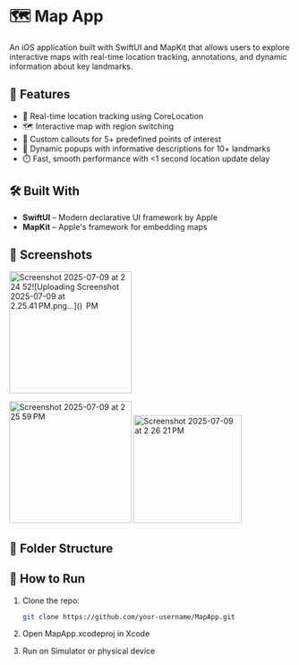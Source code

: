 # 🗺️ Map App

An iOS application built with SwiftUI and MapKit that allows users to explore interactive maps with real-time location tracking, annotations, and dynamic information about key landmarks.

## 🚀 Features

- 📍 Real-time location tracking using CoreLocation
- 🗺️ Interactive map with region switching
- 📌 Custom callouts for 5+ predefined points of interest
- 💬 Dynamic popups with informative descriptions for 10+ landmarks
- ⏱️ Fast, smooth performance with <1 second location update delay

## 🛠️ Built With

- **SwiftUI** – Modern declarative UI framework by Apple
- **MapKit** – Apple's framework for embedding maps

## 📸 Screenshots
<img width="218" alt="Screenshot 2025-07-09 at 2 24 52![Uploading Screenshot 2025-07-09 at 2.25.41 PM.png…]()
 PM" src="https://github.com/user-attachments/assets/bd6419fe-021d-4329-b334-67adf8a31eb0" />
 
<img width="218" alt="Screenshot 2025-07-09 at 2 25 59 PM" src="https://github.com/user-attachments/assets/89f24657-b1d2-4be7-aaac-8e9b4b0a584b" />

<img width="193" alt="Screenshot 2025-07-09 at 2 26 21 PM" src="https://github.com/user-attachments/assets/66bc1b59-8eb7-4b13-95b1-936ee44a72aa" />



## 📂 Folder Structure


## 🧪 How to Run

1. Clone the repo:
   ```bash
   git clone https://github.com/your-username/MapApp.git
2. Open MapApp.xcodeproj in Xcode

3. Run on Simulator or physical device

